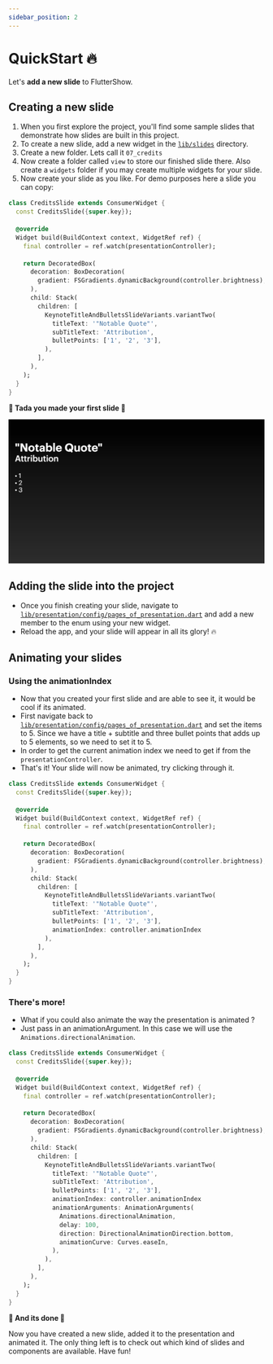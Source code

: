 ```yaml
---
sidebar_position: 2
---
```


# QuickStart 🔥

Let's **add a new slide** to FlutterShow.

## Creating a new slide

1. When you first explore the project, you'll find some sample slides that demonstrate how slides are built in this project.
2. To create a new slide, add a new widget in the [`lib/slides`](https://github.com/lucas-goldner/FlutterShow/tree/main/lib/slides) directory.
3. Create a new folder. Lets call it `07_credits`
4. Now create a folder called `view` to store our finished slide there. Also create a `widgets` folder if you may create multiple widgets for your slide.
5. Now create your slide as you like. For demo purposes here a slide you can copy:

```dart
class CreditsSlide extends ConsumerWidget {
  const CreditsSlide({super.key});

  @override
  Widget build(BuildContext context, WidgetRef ref) {
    final controller = ref.watch(presentationController);

    return DecoratedBox(
      decoration: BoxDecoration(
        gradient: FSGradients.dynamicBackground(controller.brightness),
      ),
      child: Stack(
        children: [
          KeynoteTitleAndBulletsSlideVariants.variantTwo(
            titleText: '"Notable Quote"',
            subTitleText: 'Attribution',
            bulletPoints: ['1', '2', '3'],
          ),
        ],
      ),
    );
  }
}
```

**🎉 Tada you made your first slide 🎉**

![Showcase](./fluttershow_base/img/credits_slide.png)

## Adding the slide into the project

- Once you finish creating your slide, navigate to [`lib/presentation/config/pages_of_presentation.dart`](https://github.com/lucas-goldner/FlutterShow/tree/main/lib/presentation/config/pages_of_presentation.dart) and add a new member to the enum using your new widget.
- Reload the app, and your slide will appear in all its glory! 🔥

## Animating your slides

### Using the animationIndex

- Now that you created your first slide and are able to see it, it would be cool if its animated.
- First navigate back to [`lib/presentation/config/pages_of_presentation.dart`](https://github.com/lucas-goldner/FlutterShow/tree/main/lib/presentation/config/pages_of_presentation.dart) and set the items to 5.
  Since we have a title + subtitle and three bullet points that adds up to 5 elements, so we need to set it to 5.
- In order to get the current animation index we need to get if from the `presentationController`.
- That's it! Your slide will now be animated, try clicking through it.

```dart
class CreditsSlide extends ConsumerWidget {
  const CreditsSlide({super.key});

  @override
  Widget build(BuildContext context, WidgetRef ref) {
    final controller = ref.watch(presentationController);

    return DecoratedBox(
      decoration: BoxDecoration(
        gradient: FSGradients.dynamicBackground(controller.brightness),
      ),
      child: Stack(
        children: [
          KeynoteTitleAndBulletsSlideVariants.variantTwo(
            titleText: '"Notable Quote"',
            subTitleText: 'Attribution',
            bulletPoints: ['1', '2', '3'],
            animationIndex: controller.animationIndex
          ),
        ],
      ),
    );
  }
}
```

### There's more!

- What if you could also animate the way the presentation is animated ?
- Just pass in an animationArgument. In this case we will use the `Animations.directionalAnimation`.

```dart
class CreditsSlide extends ConsumerWidget {
  const CreditsSlide({super.key});

  @override
  Widget build(BuildContext context, WidgetRef ref) {
    final controller = ref.watch(presentationController);

    return DecoratedBox(
      decoration: BoxDecoration(
        gradient: FSGradients.dynamicBackground(controller.brightness),
      ),
      child: Stack(
        children: [
          KeynoteTitleAndBulletsSlideVariants.variantTwo(
            titleText: '"Notable Quote"',
            subTitleText: 'Attribution',
            bulletPoints: ['1', '2', '3'],
            animationIndex: controller.animationIndex
            animationArguments: AnimationArguments(
              Animations.directionalAnimation,
              delay: 100,
              direction: DirectionalAnimationDirection.bottom,
              animationCurve: Curves.easeIn,
            ),
          ),
        ],
      ),
    );
  }
}
```

**🎉 And its done 🎉**

Now you have created a new slide, added it to the presentation and animated it.
The only thing left is to check out which kind of slides and components are available.
Have fun!
